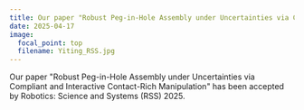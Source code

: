 ```yaml
---
title: Our paper "Robust Peg-in-Hole Assembly under Uncertainties via Compliant and Interactive Contact-Rich Manipulation" has been accepted by RSS 2025
date: 2025-04-17
image:
  focal_point: top
  filename: Yiting_RSS.jpg
---
```


Our paper "Robust Peg-in-Hole Assembly under Uncertainties via Compliant and Interactive Contact-Rich Manipulation" has been accepted by Robotics: Science and Systems (RSS) 2025.
